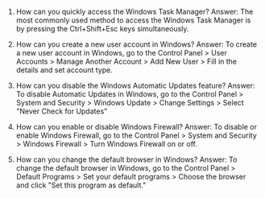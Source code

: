 

1. How can you quickly access the Windows Task Manager?
Answer: The most commonly used method to access the Windows Task Manager is by pressing the Ctrl+Shift+Esc keys simultaneously.

2. How can you create a new user account in Windows?
Answer: To create a new user account in Windows, go to the Control Panel > User Accounts > Manage Another Account > Add New User > Fill in the details and set account type.

3. How can you disable the Windows Automatic Updates feature?
Answer: To disable Automatic Updates in Windows, go to the Control Panel > System and Security > Windows Update > Change Settings > Select "Never Check for Updates"

4. How can you enable or disable Windows Firewall?
Answer: To disable or enable Windows Firewall, go to the Control Panel > System and Security > Windows Firewall > Turn Windows Firewall on or off.

5. How can you change the default browser in Windows?
Answer: To change the default browser in Windows, go to the Control Panel > Default Programs > Set your default programs > Choose the browser and click "Set this program as default."